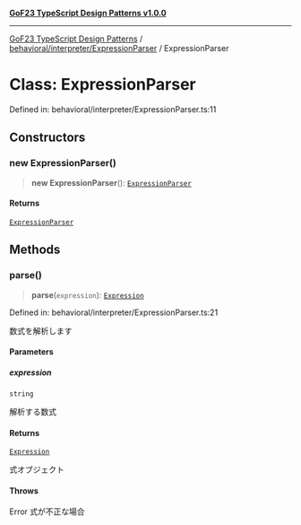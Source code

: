 [**GoF23 TypeScript Design Patterns v1.0.0**](../../../../README.md)

***

[GoF23 TypeScript Design Patterns](../../../../README.md) / [behavioral/interpreter/ExpressionParser](../README.md) / ExpressionParser

# Class: ExpressionParser

Defined in: behavioral/interpreter/ExpressionParser.ts:11

## Constructors

### new ExpressionParser()

> **new ExpressionParser**(): [`ExpressionParser`](ExpressionParser.md)

#### Returns

[`ExpressionParser`](ExpressionParser.md)

## Methods

### parse()

> **parse**(`expression`): [`Expression`](../../Expression/interfaces/Expression.md)

Defined in: behavioral/interpreter/ExpressionParser.ts:21

数式を解析します

#### Parameters

##### expression

`string`

解析する数式

#### Returns

[`Expression`](../../Expression/interfaces/Expression.md)

式オブジェクト

#### Throws

Error 式が不正な場合
